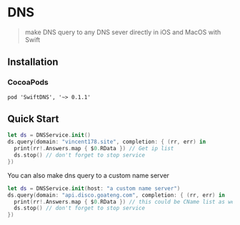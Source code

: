 #  DNS
> make DNS query to any DNS sever directly in iOS and MacOS with Swift

## Installation

### CocoaPods
```
pod 'SwiftDNS', '~> 0.1.1'
```

## Quick Start
```swift
let ds = DNSService.init()
ds.query(domain: "vincent178.site", completion: { (rr, err) in
  print(rr!.Answers.map { $0.RData }) // Get ip list 
  ds.stop() // don't forget to stop service
})
```
You can also make dns query to a custom name server
```swift
let ds = DNSService.init(host: "a custom name server")
ds.query(domain: "api.disco.goateng.com", completion: { (rr, err) in
  print(rr!.Answers.map { $0.RData }) // this could be CName list as well
  ds.stop() // don't forget to stop service
})
```
